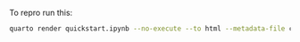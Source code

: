 To repro run this:

```bash
quarto render quickstart.ipynb --no-execute --to html --metadata-file config.yml && open quickstart.html
```
